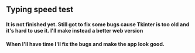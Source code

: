 ## Typing speed test

#### It is not finished yet. Still got to fix some bugs cause Tkinter is too old and it's hard to use it. I'll make instead a better web version

#### When I'll have time I'll fix the bugs and make the app look good.